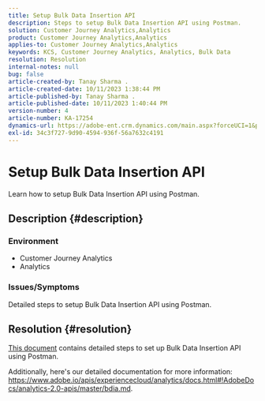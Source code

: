 ```yaml
---
title: Setup Bulk Data Insertion API
description: Steps to setup Bulk Data Insertion API using Postman.
solution: Customer Journey Analytics,Analytics
product: Customer Journey Analytics,Analytics
applies-to: Customer Journey Analytics,Analytics
keywords: KCS, Customer Journey Analytics, Analytics, Bulk Data
resolution: Resolution
internal-notes: null
bug: false
article-created-by: Tanay Sharma .
article-created-date: 10/11/2023 1:38:44 PM
article-published-by: Tanay Sharma .
article-published-date: 10/11/2023 1:40:44 PM
version-number: 4
article-number: KA-17254
dynamics-url: https://adobe-ent.crm.dynamics.com/main.aspx?forceUCI=1&pagetype=entityrecord&etn=knowledgearticle&id=db23d17d-3b68-ee11-9ae7-6045bd0063aa
exl-id: 34c3f727-9d90-4594-936f-56a7632c4191
---
```

# Setup Bulk Data Insertion API


Learn how to setup Bulk Data Insertion API using Postman.

## Description {#description}


### <b>Environment</b>

- Customer Journey Analytics
- Analytics




### <b>Issues/Symptoms</b>

Detailed steps to setup Bulk Data Insertion API using Postman.


## Resolution {#resolution}


[This document](https://spark.adobe.com/page/0jhQHMs74AtYz/) contains detailed steps to set up Bulk Data Insertion API using Postman.

Additionally, here's our detailed documentation for more information: https://www.adobe.io/apis/experiencecloud/analytics/docs.html#!AdobeDocs/analytics-2.0-apis/master/bdia.md.
